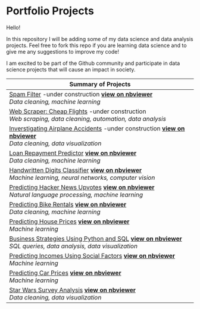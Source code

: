 # Portfolio Projects

Hello!

In this repository I will be adding some of my data science and data analysis projects. Feel free to fork this repo if you are learning data science and to give me any suggestions to improve my code!

I am excited to be part of the Github community and participate in data science projects that will cause an impact in society. 

|Summary of Projects|
|---|
|[Spam Filter](spam_filter/spam_filter.ipynb) -under construction **[view on nbviewer](http:/nbviewer.jupyter.org/github/asisloustau/portfolio_projects/blob/master/spam_filter/spam_filter.ipynb)**<br>*Data cleaning, machine learning*|
|[Web Scraper: Cheap Flights](webscraper_cheapflights/scraper.py) -under construction <br>*Web scraping, data cleaning, automation, data analysis*|
|[Inverstigating Airplane Accidents](investigating_airplane_accidents/aviation_analysis.ipynb) -under construction **[view on nbviewer](http:/nbviewer.jupyter.org/github/asisloustau/portfolio_projects/blob/master/investigating_airplane_accidents/aviation_analysis.ipynb)**<br>*Data cleaning, data visualization*|
|[Loan Repayment Predictor](loan_payment_predictor/loan_payment_predictor.ipynb) **[view on nbviewer](http:/nbviewer.jupyter.org/github/asisloustau/portfolio_projects/blob/master/loan_payment_predictor/loan_payment_predictor.ipynb)**<br>*Data cleaning, machine learning*|
|[Handwritten Digits Classifier](handwritten_digits_classifier/digit_classifier.ipynb) **[view on nbviewer](http:/nbviewer.jupyter.org/github/asisloustau/portfolio_projects/blob/master/handwritten_digits_classifier/digit_classifier.ipynb)**<br>*Machine learning, neural networks, computer vision*|
|[Predicting Hacker News Upvotes](natural_language_processing_predicting_upvotes/predicting_upvotes.ipynb) **[view on nbviewer](http:/nbviewer.jupyter.org/github/asisloustau/portfolio_projects/blob/master/natural_language_processing_predicting_upvotes/predicting_upvotes.ipynb)**<br>*Natural language processing, machine learning*|
|[Predicting Bike Rentals](predicting_bike_rentals/predicting_bike_rentals.ipynb) **[view on nbviewer](http:/nbviewer.jupyter.org/github/asisloustau/portfolio_projects/blob/master/predicting_bike_rentals/predicting_bike_rentals.ipynb)**<br>*Data cleaning, machine learning*|
|[Predicting House Prices](LR_predicting_house_sale_prices/LR_house_prices.ipynb) **[view on nbviewer](http:/nbviewer.jupyter.org/github/asisloustau/portfolio_projects/blob/master/LR_predicting_house_sale_prices/LR_house_prices.ipynb)**<br>*Machine learning*|
|[Business Strategies Using Python and SQL](SQL_business_strategy/Business_Analysis.ipynb) **[view on nbviewer](http:/nbviewer.jupyter.org/github/asisloustau/portfolio_projects/blob/master/SQL_business_strategy/Business_Analysis.ipynb)**<br>*SQL queries, data analysis, data visualization*|
|[Predicting Incomes Using Social Factors](decision_trees_predicting_incomes/Predicting%20Incomes%20-%20Decision%20Trees.ipynb) **[view on nbviewer](http:/nbviewer.jupyter.org/github/asisloustau/portfolio_projects/blob/master/decision_trees_predicting_incomes/Predicting%20Incomes%20-%20Decision%20Trees.ipynb)**<br>*Machine learning*|
|[Predicting Car Prices](KNN_predicting_car_prices/knn_car_prices.ipynb) **[view on nbviewer](http:/nbviewer.jupyter.org/github/asisloustau/portfolio_projects/blob/master/KNN_predicting_car_prices/knn_car_prices.ipynb)**<br>*Machine learning*|
|[Star Wars Survey Analysis](star_wars/star_wars_analysis.ipynb) **[view on nbviewer](http:/nbviewer.jupyter.org/github/asisloustau/portfolio_projects/blob/master/star_wars/star_wars_analysis.ipynb)**<br>*Data cleaning, data visualization*|
